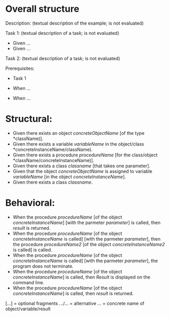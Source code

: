 # Overall structure

Description:
(textual description of the example; is not evaluated)

Task 1:
(textual description of a task; is not evaluated)

- Given ...
- Given ...


Task 2:
(textual description of a task; is not evaluated)

Prerequisites:
- Task 1

- When ...
- When ...


# Structural:

* Given there exists an object *concreteObjectName* [of the type *className)].
* Given there exists a variable *variableName* in the object/class *concreteInstanceName/className). 
* Given there exists a procedure *procedureName* [for the class/object *className/concreteInstanceName)].
* Given there exists a class *classname* [that takes one parameter].
* Given that the object *concreteObjectName* is assigned to variable *variableName* [in the object *concreteInstanceName*].
* Given there exists a class *classname*.

# Behavioral:

* When the procedure *procedureName* [of the object *concreteInstanceName*] [with the parmeter *parameter*] is called, then *result* is returned.
* When the procedure *procedureName* [of the object *concreteInstanceName* is called] [with the parmeter *parameter*], then the procedure *procedureName2* [of the object *concreteInstanceName2* is called] is called.
* When the procedure *procedureName* [of the object *concreteInstanceName* is called] [with the parmeter *parameter*], the program does not terminate.
* When the procedure *procedureName* [of the object *concreteInstanceName*] is called, then *Result* is displayed on the command line.
* When the procedure *procedureName* [of the object *concreteInstanceName*] is called, then *result* is returned.


[...]    = optional fragments
.../...  = alternative
*...*    = concrete name of object/variable/result 